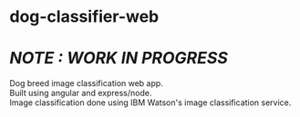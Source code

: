 # dog-classifier-web 
# _****NOTE : WORK IN PROGRESS****_  
Dog breed image classification web app.  
Built using angular and express/node.   
Image classification done using IBM Watson's image classification service.  
